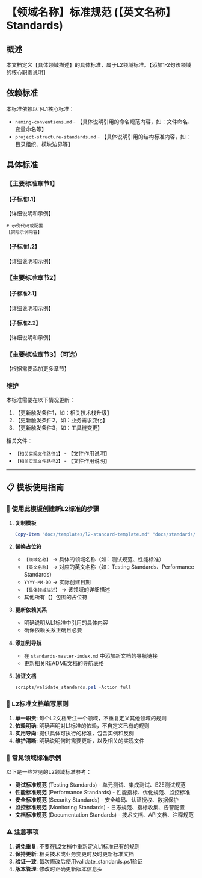 <!--version info: v1.0.0, created: YYYY-MM-DD, level: L2, dependencies: naming-conventions.md,project-structure-standards.md-->

# 【领域名称】标准规范 (【英文名称】 Standards)

## 概述

本文档定义【具体领域描述】的具体标准，属于L2领域标准。【添加1-2句该领域的核心职责说明】

## 依赖标准

本标准依赖以下L1核心标准：
- `naming-conventions.md` - 【具体说明引用的命名规范内容，如：文件命名、变量命名等】
- `project-structure-standards.md` - 【具体说明引用的结构标准内容，如：目录组织、模块边界等】

## 具体标准

### 【主要标准章节1】

#### 【子标准1.1】

【详细说明和示例】

```【相关语言/配置】
# 示例代码或配置
【实际示例内容】
```

#### 【子标准1.2】

【详细说明和示例】

### 【主要标准章节2】

#### 【子标准2.1】

【详细说明和示例】

#### 【子标准2.2】

【详细说明和示例】

### 【主要标准章节3】（可选）

【根据需要添加更多章节】

### 维护

本标准需要在以下情况更新：
1. 【更新触发条件1，如：相关技术栈升级】
2. 【更新触发条件2，如：业务需求变化】
3. 【更新触发条件3，如：工具链变更】

相关文件：
- `【相关实现文件路径1】` - 【文件作用说明】
- `【相关实现文件路径2】` - 【文件作用说明】

---

## 📋 模板使用指南

### 🎯 使用此模板创建新L2标准的步骤

1. **复制模板**
   ```powershell
   Copy-Item "docs/templates/l2-standard-template.md" "docs/standards/【新标准名称】-standards.md"
   ```

2. **替换占位符**
   - `【领域名称】` → 具体的领域名称（如：测试规范、性能标准）
   - `【英文名称】` → 对应的英文名称（如：Testing Standards、Performance Standards）
   - `YYYY-MM-DD` → 实际创建日期
   - `【具体领域描述】` → 该领域的详细描述
   - 其他所有【】包围的占位符

3. **更新依赖关系**
   - 明确说明从L1标准中引用的具体内容
   - 确保依赖关系正确且必要

4. **添加到导航**
   - 在 `standards-master-index.md` 中添加新文档的导航链接
   - 更新相关README文档的导航表格

5. **验证文档**
   ```powershell
   scripts/validate_standards.ps1 -Action full
   ```

### 📏 L2标准文档编写原则

1. **单一职责**: 每个L2文档专注一个领域，不重复定义其他领域的规则
2. **依赖明确**: 明确声明对L1标准的依赖，不自定义已有的规则
3. **实用导向**: 提供具体可执行的标准，包含实例和反例
4. **维护清晰**: 明确说明何时需要更新，以及相关的实现文件

### 🔧 常见领域标准示例

以下是一些常见的L2领域标准参考：

- **测试标准规范** (Testing Standards) - 单元测试、集成测试、E2E测试规范
- **性能标准规范** (Performance Standards) - 性能指标、优化规范、监控标准  
- **安全标准规范** (Security Standards) - 安全编码、认证授权、数据保护
- **监控标准规范** (Monitoring Standards) - 日志规范、指标收集、告警配置
- **文档标准规范** (Documentation Standards) - 技术文档、API文档、注释规范

### ⚠️ 注意事项

1. **避免重复**: 不要在L2文档中重新定义L1标准已有的规则
2. **保持更新**: 相关技术或业务变更时及时更新标准文档
3. **验证一致**: 每次修改后使用validate_standards.ps1验证
4. **版本管理**: 修改时正确更新版本信息头